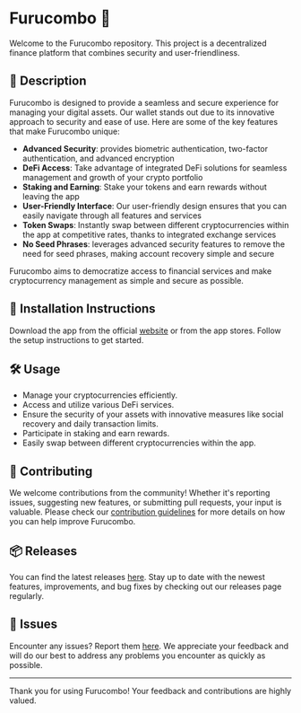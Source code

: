 
# Furucombo 🚀

Welcome to the Furucombo repository. This project is a decentralized finance platform that combines security and user-friendliness.

## 📜 Description

Furucombo is designed to provide a seamless and secure experience for managing your digital assets. Our wallet stands out due to its innovative approach to security and ease of use. Here are some of the key features that make Furucombo unique:

- **Advanced Security**: provides biometric authentication, two-factor authentication, and advanced encryption
- **DeFi Access**: Take advantage of integrated DeFi solutions for seamless management and growth of your crypto portfolio
- **Staking and Earning**: Stake your tokens and earn rewards without leaving the app
- **User-Friendly Interface**: Our user-friendly design ensures that you can easily navigate through all features and services
- **Token Swaps**: Instantly swap between different cryptocurrencies within the app at competitive rates, thanks to integrated exchange services
- **No Seed Phrases**: leverages advanced security features to remove the need for seed phrases, making account recovery simple and secure

Furucombo aims to democratize access to financial services and make cryptocurrency management as simple and secure as possible.

## 🚀 Installation Instructions

Download the app from the official [website](https://www.example.com) or from the app stores. Follow the setup instructions to get started.

## 🛠️ Usage

- Manage your cryptocurrencies efficiently.
- Access and utilize various DeFi services.
- Ensure the security of your assets with innovative measures like social recovery and daily transaction limits.
- Participate in staking and earn rewards.
- Easily swap between different cryptocurrencies within the app.

## 🤝 Contributing

We welcome contributions from the community! Whether it's reporting issues, suggesting new features, or submitting pull requests, your input is valuable. Please check our [contribution guidelines](../../contributing) for more details on how you can help improve Furucombo.

## 📦 Releases

You can find the latest releases [here](../../releases). Stay up to date with the newest features, improvements, and bug fixes by checking out our releases page regularly.

## 🐛 Issues

Encounter any issues? Report them [here](../../issues). We appreciate your feedback and will do our best to address any problems you encounter as quickly as possible.

---

Thank you for using Furucombo! Your feedback and contributions are highly valued.
